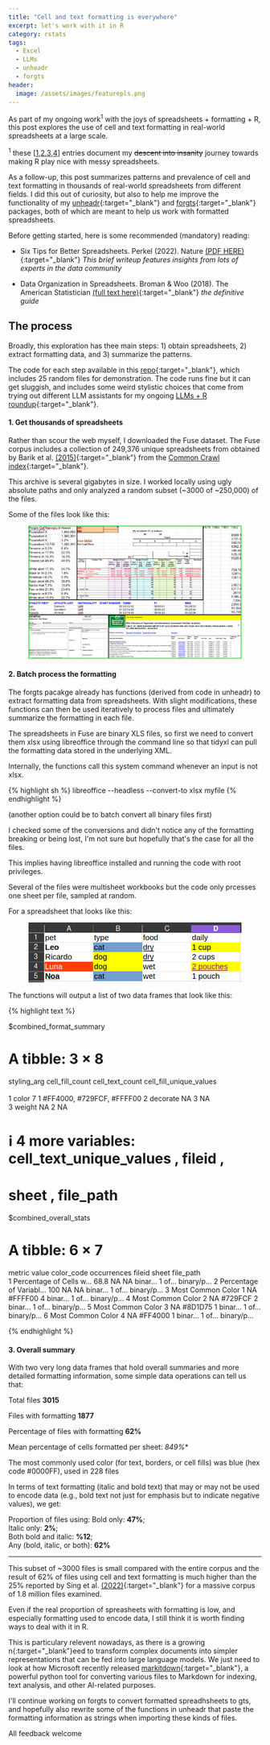 ```yaml
---
title: "Cell and text formatting is everywhere"
excerpt: let's work with it in R 
category: rstats
tags:
  - Excel
  - LLMs
  - unheadr
  - forgts
header:
  image: /assets/images/featurepls.png
---
```


As part of my ongoing work<sup>1</sup> with the joys of spreadsheets + formatting + R, this post explores the use of cell and text formatting in real-world spreadsheets at a large scale.

<sup>1</sup> these [[1](https://luisdva.github.io/pls-don't-do-this/),[2](https://luisdva.github.io/rstats/spreadsheets-mf/),[3](https://luisdva.github.io/rstats/problematic-spreadsheets/),[4](https://github.com/luisdva/forgts)] entries document my ~~descent into insanity~~ journey towards making R play nice with messy spreadsheets.  

As a follow-up, this post summarizes patterns and prevalence of cell and text formatting in thousands of real-world spreadsheets from different fields. I did this out of curiosity, but also to help me improve the functionality of my [unheadr](https://unheadr.liomys.mx/){:target="_blank"}  and [forgts](https://luisdva.github.io/forgts/){:target="_blank"}  packages, both of which are meant to help us work with formatted spreadsheets.


Before getting started, here is some recommended (mandatory) reading:

- Six Tips for Better Spreadsheets. Perkel (2022). Nature [(PDF HERE)](https://edisciplinas.usp.br/pluginfile.php/7284787/mod_resource/content/1/Nature%202022%20PERKEL%20six%20tips%20for%20better%20spreadsheets.pdf){:target="_blank"}
 _This brief writeup features insights from lots of experts in the data community_

- Data Organization in Spreadsheets. Broman & Woo (2018). The American Statistician [(full text here)](https://www.tandfonline.com/doi/full/10.1080/00031305.2017.1375989){:target="_blank"}
_the definitive guide_

## The process

Broadly, this exploration has thee main steps: 1) obtain spreadsheets, 2) extract formatting data, and 3) summarize the patterns.

The code for each step available in this [repo](https://github.com/luisDVA/formattingFun){:target="_blank"}, which includes 25 random files for demonstration. The code runs fine but it can get sluggish, and includes some weird stylistic choices that come from trying out different LLM assistants for my ongoing [LLMs + R roundup](https://luisdva.github.io/rstats/LLMsR/){:target="_blank"}.

#### 1. Get thousands of spreadsheets

Rather than scour the web myself, I downloaded the Fuse dataset. The Fuse corpus includes a collection of 249,376 unique spreadsheets from obtained by Barik et al. [(2015)](http://go.barik.net/msr2015){:target="_blank"} from the [Common Crawl index](http://www.commoncrawl.org){:target="_blank"}. 

This archive is several gigabytes in size. I worked locally using ugly absolute paths and only analyzed a random subset (~3000 of ~250,000) of the files. 

Some of the files look like this:


<figure>
    <a href="/assets/images/randomsheets.png"><img src="/assets/images/randomsheets.png" ></a>
</figure>

#### 2. Batch process the formatting

The forgts pacakge already has functions (derived from code in unheadr) to extract formatting data from spreadsheets. With slight modifications, these functions can then be used iteratively to process files and ultimately summarize the formatting in each file.

The spreadsheets in Fuse are binary XLS files, so first we need to convert them xlsx using libreoffice through the command line so that tidyxl can pull the formatting data stored in the underlying XML. 

Internally, the functions call this system command whenever an input is not xlsx.

{% highlight sh %}
libreoffice --headless --convert-to xlsx myfile
{% endhighlight %}

(another option could be to batch convert all binary files first)


I checked some of the conversions and didn't notice any of the formatting breaking or being lost, I'm not sure but hopefully that's the case for all the files.

This implies having libreoffice installed and running the code with root privileges.

Several of the files were multisheet workbooks but the code only prcesses one sheet per file, sampled at random.


For a spreadsheet that looks like this:


<figure>
    <a href="/assets/images/petfoods.png"><img src="/assets/images/petfoods.png" ></a>
</figure>

The functions will output a list of two data frames that look like this:

{% highlight text %}

$combined_format_summary
# A tibble: 3 × 8
  styling_arg cell_fill_count cell_text_count cell_fill_unique_values  
  <chr>                 <int>           <int> <chr>                    
1 color                     7               1 #FF4000, #729FCF, #FFFF00
2 decorate                 NA               3 NA                       
3 weight                   NA               2 NA                       
# ℹ 4 more variables: cell_text_unique_values <chr>, fileid <chr>,
#   sheet <chr>, file_path <chr>

$combined_overall_stats
# A tibble: 6 × 7
  metric                 value color_code occurrences fileid sheet file_path
  <chr>                  <dbl> <chr>            <int> <chr>  <chr> <chr>    
1 Percentage of Cells w…  68.8 NA                  NA binar… 1 of… binary/p…
2 Percentage of Variabl… 100   NA                  NA binar… 1 of… binary/p…
3 Most Common Color 1     NA   #FFFF00              4 binar… 1 of… binary/p…
4 Most Common Color 2     NA   #729FCF              2 binar… 1 of… binary/p…
5 Most Common Color 3     NA   #8D1D75              1 binar… 1 of… binary/p…
6 Most Common Color 4     NA   #FF4000              1 binar… 1 of… binary/p…

{% endhighlight %}


#### 3. Overall summary

With two very long data frames that hold overall summaries and more detailed formatting information, some simple data operations can tell us that:

Total files **3015**

Files with formatting **1877**

Percentage of files with formatting **62%**

Mean percentage of cells formatted per sheet: *849%**

The most commonly used color (for text, borders, or cell fills) was blue (hex code #0000FF), used in 228 files

In terms of text formatting (italic and bold text) that may or may not be used to encode data (e.g., bold text not just for emphasis but to indicate negative values), we get:

Proportion of files using:
Bold only: **47%**;  
Italic only: **2%**;  
Both bold and italic: **%12**;   
Any (bold, italic, or both): **62%**

---

This subset of ~3000 files is small compared with the entire corpus and the result of 62% of files using cell and text formatting is much higher than the 25% reported by Sing et al. [(2022)](https://arxiv.org/pdf/2208.06032){:target="_blank"} for a massive corpus of 1.8 million files examined. 

Even if the real proportion of spreasheets with formatting is low, and especially formatting used to encode data, I still think it is worth finding ways to deal with it in R.

This is particulary relevent nowadays, as there is a growing n{:target="_blank"}eed to transform complex documents into simpler representations that can be fed into large language models. We just need to look at how Microsoft recently released [markitdown](https://github.com/microsoft/markitdown){:target="_blank"}, a powerful python tool for converting various files to Markdown for indexing, text analysis, and other AI-related purposes. 

I'll continue working on forgts to convert formatted spreadhsheets to gts, and hopefully also rewrite some of the functions in unheadr that paste the formatting information as strings when importing these kinds of files.

All feedback welcome



